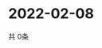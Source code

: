 # 2022-02-08
  共 0条

  <!-- BEGIN -->
  <!-- 最后更新时间Tue Feb 08 2022 21:02:48 GMT+0000 (Coordinated Universal Time) -->
  
  <!-- END -->
  
  